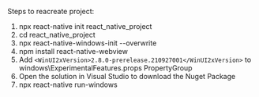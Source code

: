 Steps to reacreate project:
1. npx react-native init react_native_project
2. cd react_native_project
3. npx react-native-windows-init --overwrite
4. npm install react-native-webview
5. Add `<WinUI2xVersion>2.8.0-prerelease.210927001</WinUI2xVersion>` to windows\ExperimentalFeatures.props PropertyGroup
6. Open the solution in Visual Studio to download the Nuget Package
7. npx react-native run-windows
